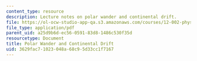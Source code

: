 ```yaml
---
content_type: resource
description: Lecture notes on polar wander and continental drift.
file: https://ol-ocw-studio-app-qa.s3.amazonaws.com/courses/12-002-physics-and-chemistry-of-the-terrestrial-planets-fall-2008/3629fac71023048a68c95d33cc1f7167_MIT12_002f08_lec21.pdf
file_type: application/pdf
parent_uid: a25d9b6d-ec56-0591-83d8-1486c530f35d
resourcetype: Document
title: Polar Wander and Continental Drift
uid: 3629fac7-1023-048a-68c9-5d33cc1f7167
---
```

